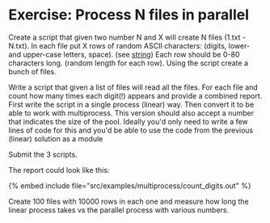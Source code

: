 # Exercise: Process N files in parallel

Create a script that given two number N and X will create N files (1.txt - N.txt). In each file put X rows of random ASCII characters: (digits, lower- and upper-case letters, space). (see [string](https://docs.python.org/library/string.html)) Each row should be 0-80 characters long. (random length for each row).
Using the script create a bunch of files.

Write a script that given a list of files will read all the files. For each file and count how many times each digit(!) appears and provide a combined report. First write the script in a single process (linear) way. Then convert it to be able to work with multiprocess. This version should also accept a number that indicates the size of the pool. Ideally you'd only need to write a few lines of code for this and you'd be able to use the code from the previous (linear) solution as a module

Submit the 3 scripts.

The report could look like this:

{% embed include file="src/examples/multiprocess/count_digits.out" %}

Create 100 files with 10000 rows in each one and measure how long the linear process takes vs the parallel process with various numbers.




